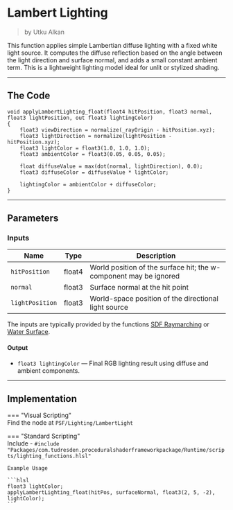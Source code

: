 <div class="container">
    <h1 class="main-heading">Lambert Lighting</h1>
    <blockquote class="author">by Utku Alkan</blockquote>
</div>

This function applies simple Lambertian diffuse lighting with a fixed white light source. It computes the diffuse reflection based on the angle between the light direction and surface normal, and adds a small constant ambient term. This is a lightweight lighting model ideal for unlit or stylized shading.

---

## The Code
```hlsl
void applyLambertLighting_float(float4 hitPosition, float3 normal, float3 lightPosition, out float3 lightingColor)
{
    float3 viewDirection = normalize(_rayOrigin - hitPosition.xyz);
    float3 lightDirection = normalize(lightPosition - hitPosition.xyz);
    float3 lightColor = float3(1.0, 1.0, 1.0);
    float3 ambientColor = float3(0.05, 0.05, 0.05);

    float diffuseValue = max(dot(normal, lightDirection), 0.0);
    float3 diffuseColor = diffuseValue * lightColor;

    lightingColor = ambientColor + diffuseColor;
}
```

---

## Parameters

### Inputs

| Name            | Type     | Description |
|-----------------|----------|-------------|
| `hitPosition`   | float4   | World position of the surface hit; the w-component may be ignored |
| `normal`        | float3   | Surface normal at the hit point |
| `lightPosition` | float3   | World-space position of the directional light source |

The inputs are typically provided by the functions [SDF Raymarching](...) or [Water Surface](...).

#### **Output**
- `float3 lightingColor` — Final RGB lighting result using diffuse and ambient components.

---

## Implementation

=== "Visual Scripting"  
    Find the node at ```PSF/Lighting/LambertLight```

=== "Standard Scripting"  
    Include - ```#include "Packages/com.tudresden.proceduralshaderframeworkpackage/Runtime/scripts/lighting_functions.hlsl"```

    Example Usage

    ```hlsl
    float3 lightColor;
    applyLambertLighting_float(hitPos, surfaceNormal, float3(2, 5, -2), lightColor);
    ```
